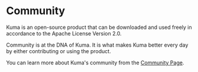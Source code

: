 # Community

Kuma is an open-source product that can be downloaded and used freely in accordance to the Apache License Version 2.0.

Community is at the DNA of Kuma. It is what makes Kuma better every day by either contributing or using the product.

You can learn more about Kuma's community from the [Community Page](/community).